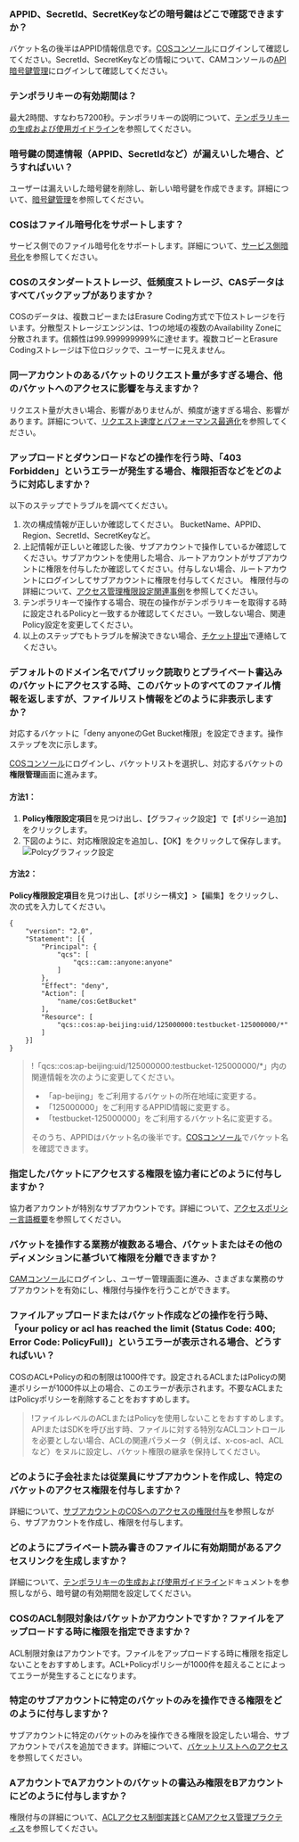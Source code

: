 ### APPID、SecretId、SecretKeyなどの暗号鍵はどこで確認できますか？

バケット名の後半はAPPID情報信息です。[COSコンソール](https://console.cloud.tencent.com/cos5/bucket)にログインして確認してください。SecretId、SecretKeyなどの情報について、CAMコンソールの[API暗号鍵管理](https://console.cloud.tencent.com/cam/capi)にログインして確認してください。

### テンポラリキーの有効期間は？

最大2時間、すなわち7200秒。テンポラリキーの説明について、[テンポラリキーの生成および使用ガイドライン](https://cloud.tencent.com/document/product/436/14048)を参照してください。

### 暗号鍵の関連情報（APPID、SecretIdなど）が漏えいした場合、どうすればいい？

ユーザーは漏えいした暗号鍵を削除し、新しい暗号鍵を作成できます。詳細について、[暗号鍵管理](https://cloud.tencent.com/document/product/436/10074)を参照してください。

### COSはファイル暗号化をサポートします？

サービス側でのファイル暗号化をサポートします。詳細について、[サービス側暗号化](https://cloud.tencent.com/document/product/436/18145)を参照してください。

### COSのスタンダートストレージ、低頻度ストレージ、CASデータはすべてバックアップがありますか？

COSのデータは、複数コピーまたはErasure Coding方式で下位ストレージを行います。分散型ストレージエンジンは、1つの地域の複数のAvailability Zoneに分散されます。信頼性は99.999999999%に達せます。複数コピーとErasure Codingストレージは下位ロジックで、ユーザーに見えません。

### 同一アカウントのあるバケットのリクエスト量が多すぎる場合、他のバケットへのアクセスに影響を与えますか？

リクエスト量が大きい場合、影響がありませんが、頻度が速すぎる場合、影響があります。詳細について、[リクエスト速度とパフォーマンス最適化](https://cloud.tencent.com/document/product/436/13653)を参照してください。

### アップロードとダウンロードなどの操作を行う時、「403 Forbidden」というエラーが発生する場合、権限拒否などをどのように対応しますか？

以下のステップでトラブルを調べてください。

1. 次の構成情報が正しいか確認してください。
   BucketName、APPID、Region、SecretId、SecretKeyなど。
2. 上記情報が正しいと確認した後、サブアカウントで操作しているか確認してください。サブアカウントを使用した場合、ルートアカウントがサブアカウントに権限を付与したか確認してください。付与しない場合、ルートアカウントにログインしてサブアカウントに権限を付与してください。
   権限付与の詳細について、[アクセス管理権限設定関連事例](https://cloud.tencent.com/document/product/436/12514)を参照してください。
3. テンポラリキーで操作する場合、現在の操作がテンポラリキーを取得する時に設定されるPolicyと一致するか確認してください。一致しない場合、関連Policy設定を変更してください。
4. 以上のステップでもトラブルを解決できない場合、[チケット提出](https://console.cloud.tencent.com/workorder/category?level1_id=83&level2_id=84&source=0&data_title=%E5%AF%B9%E8%B1%A1%E5%AD%98%E5%82%A8%20COS&step=1)で連絡してください。

### デフォルトのドメイン名でパブリック読取りとプライベート書込みのバケットにアクセスする時、このバケットのすべてのファイル情報を返しますが、ファイルリスト情報をどのように非表示しますか？

対応するバケットに「deny anyoneのGet Bucket権限」を設定できます。操作ステップを次に示します。

[COSコンソール](https://console.cloud.tencent.com/cos5)にログインし、バケットリストを選択し、対応するバケットの**権限管理**画面に進みます。

#### 方法1：

1. **Policy権限設定項目**を見つけ出し、【グラフィック設定】で【ポリシー追加】をクリックします。
2. 下図のように、対応権限設定を追加し、【OK】をクリックして保存します。
   ![Polcyグラフィック設定](https://main.qcloudimg.com/raw/c739d31636d117757449c7e0e106ad84.png)

#### 方法2：

**Policy権限設定項目**を見つけ出し、【ポリシー構文】>【編集】をクリックし、次の式を入力してください。

```
{
	"version": "2.0",
	"Statement": [{
		"Principal": {
			"qcs": [
				"qcs::cam::anyone:anyone"
			]
		},
		"Effect": "deny",
		"Action": [
			"name/cos:GetBucket"
		],
		"Resource": [
			"qcs::cos:ap-beijing:uid/125000000:testbucket-125000000/*"
		]
	}]
}
```

>
>!「qcs::cos:ap-beijing:uid/125000000:testbucket-125000000/*」内の関連情報を次のように変更してください。
>- 「ap-beijing」をご利用するバケットの所在地域に変更する。
>- 「125000000」をご利用するAPPID情報に変更する。
>- 「testbucket-125000000」をご利用するバケット名に変更する。
>
>そのうち、APPIDはバケット名の後半です。[COSコンソール](https://console.cloud.tencent.com/cos5/bucket)でバケット名を確認できます。

### 指定したバケットにアクセスする権限を協力者にどのように付与しますか？

協力者アカウントが特別なサブアカウントです。詳細について、[アクセスポリシー言語概要](https://cloud.tencent.com/document/product/436/18023)を参照してください。

### バケットを操作する業務が複数ある場合、バケットまたはその他のディメンションに基づいて権限を分離できますか？

[CAMコンソール](https://console.cloud.tencent.com/cam/overview)にログインし、ユーザー管理画面に進み、さまざまな業務のサブアカウントを有効にし、権限付与操作を行うことができます。

### ファイルアップロードまたはバケット作成などの操作を行う時、「your policy or acl has reached the limit (Status Code: 400; Error Code: PolicyFull)」というエラーが表示される場合、どうすればいい？

COSのACL+Policyの和の制限は1000件です。設定されるACLまたはPolicyの関連ポリシーが1000件以上の場合、このエラーが表示されます。不要なACLまたはPolicyポリシーを削除することをおすすめします。

>!ファイルレベルのACLまたはPolicyを使用しないことをおすすめします。APIまたはSDKを呼び出す時、ファイルに対する特別なACLコントロールを必要としない場合、ACLの関連パラメータ（例えば、x-cos-acl、ACLなど）をヌルに設定し、バケット権限の継承を保持してください。

### どのように子会社または従業員にサブアカウントを作成し、特定のバケットのアクセス権限を付与しますか？

詳細について、[サブアカウントのCOSへのアクセスの権限付与](https://cloud.tencent.com/document/product/436/11714)を参照しながら、サブアカウントを作成し、権限を付与します。

### どのようにプライベート読み書きのファイルに有効期間があるアクセスリンクを生成しますか？

詳細について、[テンポラリキーの生成および使用ガイドライン](https://cloud.tencent.com/document/product/436/14048)ドキュメントを参照しながら、暗号鍵の有効期間を設定してください。

### COSのACL制限対象はバケットかアカウントですか？ファイルをアップロードする時に権限を指定できますか？

ACL制限対象はアカウントです。ファイルをアップロードする時に権限を指定しないことをおすすめします。ACL+Policyポリシーが1000件を超えることによってエラーが発生することになります。

### 特定のサブアカウントに特定のバケットのみを操作できる権限をどのように付与しますか？

サブアカウントに特定のバケットのみを操作できる権限を設定したい場合、サブアカウントでパスを追加できます。詳細について、[バケットリストへのアクセス](https://cloud.tencent.com/document/product/436/17061)を参照してください。

### AアカウントでAアカウントのバケットの書込み権限をBアカウントにどのように付与しますか？

権限付与の詳細について、[ACLアクセス制御実践](https://cloud.tencent.com/document/product/436/12470)と[CAMアクセス管理プラクティス](https://cloud.tencent.com/document/product/436/12469)を参照してください。

